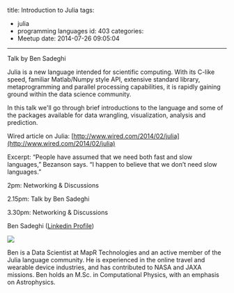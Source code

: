 title: Introduction to Julia
tags:
  - julia
  - programming languages
id: 403
categories:
  - Meetup
date: 2014-07-26 09:05:04
---

Talk by Ben Sadeghi

Julia is a new language intended for scientific computing. With its C-like speed, familiar Matlab/Numpy style API, extensive standard library, metaprogramming and parallel processing capabilities, it is rapidly gaining ground within the data science community.

In this talk we'll go through brief introductions to the language and some of the packages available for data wrangling, visualization, analysis and prediction.

Wired article on Julia: [http://www.wired.com/2014/02/julia](http://www.wired.com/2014/02/julia)

Excerpt: “People have assumed that we need both fast and slow languages,” Bezanson says. “I happen to believe that we don’t need slow languages.”

2pm: Networking &amp; Discussions

2.15pm: Talk by Ben Sadeghi

3.30pm: Networking &amp; Discussions

Ben Sadeghi ([Linkedin Profile](http://sg.linkedin.com/in/bensadeghi))

![](http://photos3.meetupstatic.com/photos/event/9/5/5/8/600_382958232.jpeg)

Ben is a Data Scientist at MapR Technologies and an active member of the Julia language community. He is experienced in the online travel and wearable device industries, and has contributed to NASA and JAXA missions. Ben holds an M.Sc. in Computational Physics, with an emphasis on Astrophysics.
